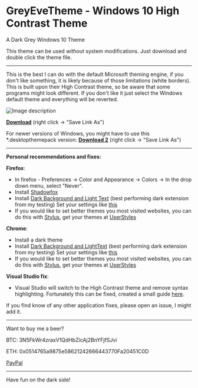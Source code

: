 

# GreyEveTheme - Windows 10 High Contrast Theme
A Dark Grey Windows 10 Theme


This theme can be used *without* system modifications. Just download and double click the theme file.
_______________

This is the best I can do with the default Microsoft theming engine, if you don't like something, it is likely because of those limitations (white borders).
This is built upon their High Contrast theme, so be aware that some programs might look different. If you don't like it just select the Windows default theme and everything will be reverted.

![Image description](https://github.com/nitschis/GreyEveTheme/blob/master/screenshot.png)

**[Download](https://github.com/nitschis/GreyEveTheme/blob/master/GreyEveTheme.theme)** (right click -> "Save Link As")


For newer versions of Windows, you might have to use this *.desktopthemepack version: 
**[Download 2](https://github.com/nitschis/GreyEveTheme/blob/master/GreyEveTheme.deskthemepack)** (right click -> "Save Link As") 


_______________


**Personal recommendations and fixes:**

  **Firefox**:   
        
 - In firefox - Preferences -> Color and Appearance -> Colors -> In the drop down menu, select "Never".     
 - Install [Shadowfox](https://github.com/overdodactyl/ShadowFox)        
 - Install [Dark Background and Light Text](https://addons.mozilla.org/en-US/firefox/addon/dark-background-light-text/) (best performing dark extension from my testing)
Set your settings like [this](https://i.imgur.com/l4vuqir.png)
 - If you would like to set better themes you most visited websites, you can do this with [Stylus](https://addons.mozilla.org/en-US/firefox/addon/styl-us/), get your themes at [UserStyles](https://userstyles.org/)

 **Chrome**:
       
 - Install a dark theme
 - Install [Dark Background and LightText](https://chrome.google.com/webstore/detail/dark-background-and-light/cdcoopnlkdlmphjpjggdmhohkiklonkh?hl=en) (best performing dark extension from my testing)
Set your settings like [this](https://i.imgur.com/l4vuqir.png)
 - If you would like to set better themes you most visited websites, you can do this with [Stylus](https://chrome.google.com/webstore/detail/stylus/clngdbkpkpeebahjckkjfobafhncgmne?hl=en), get your themes at [UserStyles](https://userstyles.org/)

 **Visual Studio fix**:
        
 - Visual Studio will switch to the High Contrast theme and remove syntax highlighting. Fortunately this can be fixed, created a small guide [here](http://pastebin.com/pyUTD9CQ).


If you find know of any other application fixes, please open an issue, I might add it.
_______________


Want to buy me a beer?

BTC: 3N5FkWr4zraxV1QdHbZicAj2BnYFjfSJvi

ETH: 0x0514765a9875e58621242666443770Fa20451C0D

[PayPal](https://www.paypal.com/cgi-bin/webscr?cmd=_s-xclick&hosted_button_id=TTM9AJC3PL3A6)


_______________

Have fun on the dark side!
